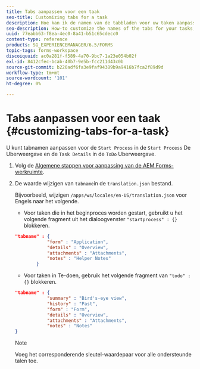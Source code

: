 ```yaml
---
title: Tabs aanpassen voor een taak
seo-title: Customizing tabs for a task
description: Hoe kan ik de namen van de tabbladen voor uw taken aanpassen in de werkruimte van LiveCycle AEM Forms.
seo-description: How-to customize the names of the tabs for your tasks, in LiveCycle AEM Forms workspace.
uuid: 77eabb63-f8ea-4ec0-8a41-b51c65cdecc0
content-type: reference
products: SG_EXPERIENCEMANAGER/6.5/FORMS
topic-tags: forms-workspace
discoiquuid: ac0a281f-f589-4a70-9bc7-1a23e054b02f
exl-id: 8412cfec-bcab-40b7-9e5b-fcc211d43c0b
source-git-commit: b220adf6fa3e9faf94389b9a9416b7fca2f89d9d
workflow-type: tm+mt
source-wordcount: '101'
ht-degree: 0%

---
```


# Tabs aanpassen voor een taak {#customizing-tabs-for-a-task}

U kunt tabnamen aanpassen voor de `Start Process` in de `Start Process` De Uberweergave en de `Task Details` in de `ToDo` Uberweergave.

1. Volg de [Algemene stappen voor aanpassing van de AEM Forms-werkruimte](/help/forms/using/generic-steps-html-workspace-customization.md).
1. De waarde wijzigen van `tabname`in de `translation.json` bestand.

   Bijvoorbeeld, wijzigen `/apps/ws/locales/en-US/translation.json` voor Engels naar het volgende.

   * Voor taken die in het beginproces worden gestart, gebruikt u het volgende fragment uit het dialoogvenster `"startprocess" : {}` blokkeren.

   ```json
   "tabname" : {
               "form" : "Application",
               "details" : "Overview",
               "attachments" : "Attachments",
               "notes" : "Helper Notes"
           }
   ```

   * Voor taken in Te-doen, gebruik het volgende fragment van `"todo" : {}` blokkeren.

   ```json
   "tabname" : {
               "summary" : "Bird's-eye view",
               "history" : "Past",
               "form" : "Form",
               "details" : "Overview",
               "attachments" : "Attachments",
               "notes" : "Notes"
   }
   ```

   >[!NOTE]
   >
   >Voeg het corresponderende sleutel-waardepaar voor alle ondersteunde talen toe.
